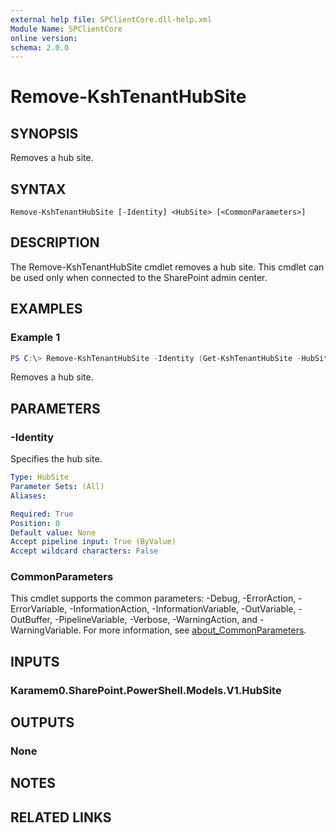 ```yaml
---
external help file: SPClientCore.dll-help.xml
Module Name: SPClientCore
online version:
schema: 2.0.0
---
```


# Remove-KshTenantHubSite

## SYNOPSIS
Removes a hub site.

## SYNTAX

```
Remove-KshTenantHubSite [-Identity] <HubSite> [<CommonParameters>]
```

## DESCRIPTION
The Remove-KshTenantHubSite cmdlet removes a hub site.
This cmdlet can be used only when connected to the SharePoint admin center.

## EXAMPLES

### Example 1
```powershell
PS C:\> Remove-KshTenantHubSite -Identity (Get-KshTenantHubSite -HubSiteUrl 'https://example.sharepoint.com/sites/hub')
```

Removes a hub site.

## PARAMETERS

### -Identity
Specifies the hub site.

```yaml
Type: HubSite
Parameter Sets: (All)
Aliases:

Required: True
Position: 0
Default value: None
Accept pipeline input: True (ByValue)
Accept wildcard characters: False
```

### CommonParameters
This cmdlet supports the common parameters: -Debug, -ErrorAction, -ErrorVariable, -InformationAction, -InformationVariable, -OutVariable, -OutBuffer, -PipelineVariable, -Verbose, -WarningAction, and -WarningVariable. For more information, see [about_CommonParameters](http://go.microsoft.com/fwlink/?LinkID=113216).

## INPUTS

### Karamem0.SharePoint.PowerShell.Models.V1.HubSite

## OUTPUTS

### None

## NOTES

## RELATED LINKS
